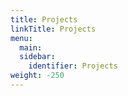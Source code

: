 ```yaml
---
title: Projects
linkTitle: Projects
menu:
  main:
  sidebar:
    identifier: Projects
weight: -250
---
```

